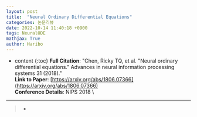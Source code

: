```yaml
---
layout: post
title:  "Neural Ordinary Differential Equations"
categories: 논문리뷰
date: 2022-10-14 11:40:18 +0900
tags: NeuralODE 
mathjax: True
author: Haribo
---
```

* content
{:toc}
**Full Citation**: "Chen, Ricky TQ, et al. "Neural ordinary differential equations." Advances in neural information processing systems 31 (2018)."\
**Link to Paper**: [https://arxiv.org/abs/1806.07366](https://arxiv.org/abs/1806.07366) \
**Conference Details**: NIPS 2018 \

---

>* 





 





















